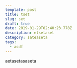 ```yaml
---
template: post
title: tset
slug: set
draft: true
date: 2019-01-29T02:40:23.778Z
description: etsetaset
category: sateaseta
tags:
  - asdf
---
```

aetasetasaseta
